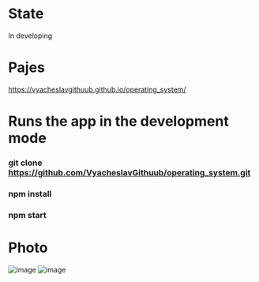 # State
In developing

# Pajes
https://vyacheslavgithuub.github.io/operating_system/

# Runs the app in the development mode
### git clone https://github.com/VyacheslavGithuub/operating_system.git
### npm install
### npm start

# Photo
![image](https://user-images.githubusercontent.com/111220807/202090248-72280e45-a6bb-48b4-8a77-b81d1033cf25.png)
![image](https://user-images.githubusercontent.com/111220807/202090350-46d6994d-e6f0-4c13-8f3f-245bf5393a6f.png)

